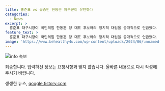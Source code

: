 ```yaml
---
title: 홍준표 vs 유승민 한동훈 아부꾼이 유턴하다
categories:
  - News
excerpt: >
  홍준표 대구시장이 국민의힘 한동훈 당 대표 후보와의 정치적 대립을 공개적으로 언급했다. 홍 시장은 유승민의 길을 걷고 있다는 주장과 한 후보의 실패 시 정치에서 영원히 사라지리라는 경고를 발표했다. 반면에 유승민 전 의원은 홍 시장을 기회주의자로 비판하며, 윤석열 정권의 추락과 관련하여 강하게 언급했다. 이러한 정치적 갈등이 뜨거운 시선을 끌고 있다.
feature_text: >
  홍준표 대구시장이 국민의힘 한동훈 당 대표 후보와의 정치적 대립을 공개적으로 언급했다. 홍 시장은 유승민의 길을 걷고 있다는 주장과 한 후보의 실패 시 정치에서 영원히 사라지리라는 경고를 발표했다. 반면에 유승민 전 의원은 홍 시장을 기회주의자로 비판하며, 윤석열 정권의 추락과 관련하여 강하게 언급했다. 이러한 정치적 갈등이 뜨거운 시선을 끌고 있다.
image: 'https://www.behealthy4u.com/wp-content/uploads/2024/06/unnamed-file.png'
---
```


<p><img src="https://www.behealthy4u.com/wp-content/uploads/2024/06/unnamed-file.png" alt="info 속보" /></p>

<p>죄송합니다. 입력하신 정보는 요청사항과 맞지 않습니다. 올바른 내용으로 다시 작성해 주시기 바랍니다.</p>
생생한 뉴스, <a href="https://qoogle.tistory.com" rel="dofollow">qoogle.tistory.com</a>



